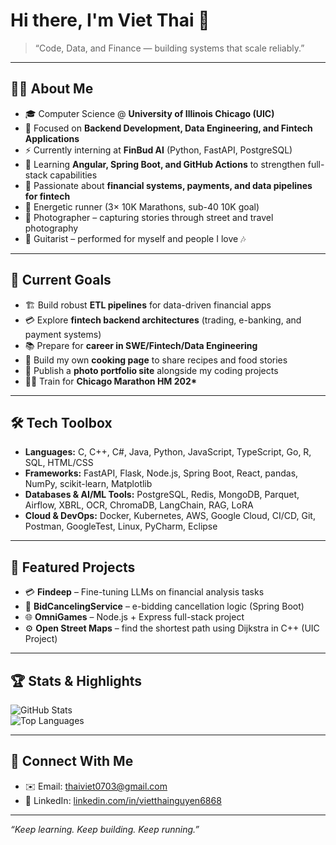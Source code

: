 # Hi there, I'm Viet Thai 👋  

> “Code, Data, and Finance — building systems that scale reliably.”  

---

## 👨‍💻 About Me  
- 🎓 Computer Science @ **University of Illinois Chicago (UIC)**  
- 🔭 Focused on **Backend Development, Data Engineering, and Fintech Applications**  
- ⚡ Currently interning at **FinBud AI** (Python, FastAPI, PostgreSQL)
- 🌱 Learning **Angular, Spring Boot, and GitHub Actions** to strengthen full-stack capabilities  
- 💸 Passionate about **financial systems, payments, and data pipelines for fintech**  
- 🎽 Energetic runner (3× 10K Marathons, sub-40 10K goal)
- 📸 Photographer – capturing stories through street and travel photography 
- 🎸 Guitarist – performed for myself and people I love 🎶  

---

## 🚀 Current Goals  
- 🏗 Build robust **ETL pipelines** for data-driven financial apps  
- 💳 Explore **fintech backend architectures** (trading, e-banking, and payment systems)  
- 📚 Prepare for **career in SWE/Fintech/Data Engineering**
- 🍳 Build my own **cooking page** to share recipes and food stories
- 📸 Publish a **photo portfolio site** alongside my coding projects
- 🏃‍♂️ Train for **Chicago Marathon HM 202\***  

---

## 🛠️ Tech Toolbox  
- **Languages:** C, C++, C#, Java, Python, JavaScript, TypeScript, Go, R, SQL, HTML/CSS
- **Frameworks:** FastAPI, Flask, Node.js, Spring Boot, React, pandas, NumPy, scikit-learn, Matplotlib  
- **Databases & AI/ML Tools:** PostgreSQL, Redis, MongoDB, Parquet, Airflow, XBRL, OCR, ChromaDB, LangChain, RAG, LoRA
- **Cloud & DevOps:** Docker, Kubernetes, AWS, Google Cloud, CI/CD, Git, Postman, GoogleTest, Linux, PyCharm, Eclipse
---

## 📂 Featured Projects  
- 💳 **Findeep** – Fine-tuning LLMs on financial analysis tasks
- 🔑 **BidCancelingService** – e-bidding cancellation logic (Spring Boot)  
- 🌐 **OmniGames** – Node.js + Express full-stack project  
- ⚙️ **Open Street Maps** – find the shortest path using Dijkstra in C++ (UIC Project)  
---

## 🏆 Stats & Highlights  
![GitHub Stats](https://github-readme-stats.vercel.app/api?username=AlgoriThai07&show_icons=true&theme=tokyonight)  
![Top Languages](https://github-readme-stats.vercel.app/api/top-langs/?username=AlgoriThai07&layout=compact&theme=tokyonight)  

---

## 🤝 Connect With Me  
- ✉️ Email: thaiviet0703@gmail.com    
- 💼 LinkedIn: [linkedin.com/in/vietthainguyen6868](#)  

---

*“Keep learning. Keep building. Keep running.”*  
